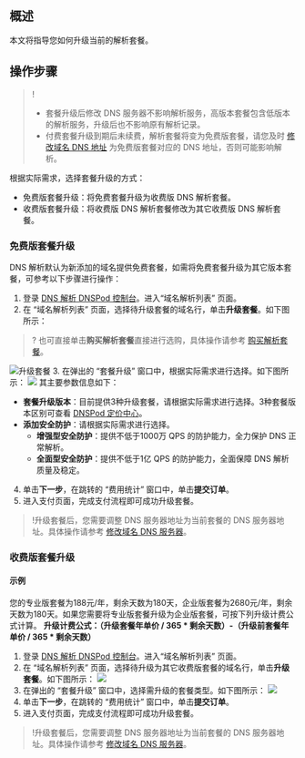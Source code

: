 ## 概述
本文将指导您如何升级当前的解析套餐。

## 操作步骤
>!
>- 套餐升级后修改 DNS 服务器不影响解析服务，高版本套餐包含低版本的解析服务，升级后也不影响原有解析记录。
>- 付费套餐升级到期后未续费，解析套餐将变为免费版套餐，请您及时 [修改域名 DNS 地址](https://cloud.tencent.com/document/product/302/5518) 为免费版套餐对应的 DNS 地址，否则可能影响解析。

根据实际需求，选择套餐升级的方式：
- 免费版套餐升级：将免费套餐升级为收费版 DNS 解析套餐。
- 收费版套餐升级：将收费版 DNS 解析套餐修改为其它收费版 DNS 解析套餐。

### 免费版套餐升级

DNS 解析默认为新添加的域名提供免费套餐，如需将免费套餐升级为其它版本套餐，可参考以下步骤进行操作：
1.  登录 [DNS 解析 DNSPod 控制台](https://console.cloud.tencent.com/cns)。进入“域名解析列表” 页面。
2.  在 “域名解析列表” 页面，选择待升级套餐的域名行，单击**升级套餐**。如下图所示：
>? 也可直接单击**购买解析套餐**直接进行选购，具体操作请参考 [购买解析套餐](https://cloud.tencent.com/document/product/302/7808)。
>
 ![升级套餐](https://main.qcloudimg.com/raw/3906c4f06de83443357e47fa369b926c.png)
3. 在弹出的 “套餐升级” 窗口中，根据实际需求进行选择。如下图所示：
![](https://qcloudimg.tencent-cloud.cn/raw/798dcc1065d1ee00a2d8e18b1f352a4e.png)
其主要参数信息如下：
 - **套餐升级版本**：目前提供3种升级套餐，请根据实际需求进行选择。3种套餐版本区别可查看 [DNSPod 定价中心](https://price.dnspod.cn/dns)。
 - **添加安全防护**：请根据实际需求进行选择。
    - **增强型安全防护**：提供不低于1000万 QPS 的防护能力，全力保护 DNS 正常解析。
    - **全面型安全防护**：提供不低于1亿 QPS 的防护能力，全面保障 DNS 解析质量及稳定。
4. 单击**下一步**，在跳转的 “费用统计” 窗口中，单击**提交订单**。
5. 进入支付页面，完成支付流程即可成功升级套餐。

>!升级套餐后，您需要调整 DNS 服务器地址为当前套餐的 DNS 服务器地址。具体操作请参考 [修改域名 DNS 服务器](https://cloud.tencent.com/document/product/302/5518)。

### 收费版套餐升级
#### 示例
您的专业版套餐为188元/年，剩余天数为180天，企业版套餐为2680元/年，剩余天数为180天。如果您需要将专业版套餐升级为企业版套餐，可按下列升级计费公式计算。
**升级计费公式：（升级套餐年单价 \/ 365 * 剩余天数）-（升级前套餐年单价 \/ 365 * 剩余天数）**
1.  登录 [DNS 解析 DNSPod 控制台](https://console.cloud.tencent.com/cns)。进入“域名解析列表” 页面。
2. 在 “域名解析列表” 页面，选择待升级为其它收费版套餐的域名行，单击**升级套餐**。如下图所示：
![](https://main.qcloudimg.com/raw/8657642e704291a84fe84f5dc80f1d8f.png)
3. 在弹出的 “套餐升级” 窗口中，选择需升级的套餐类型。如下图所示：
![](https://qcloudimg.tencent-cloud.cn/raw/2bab9ec974b7937ec797191f8ee65422.png)
4. 单击**下一步**，在跳转的 “费用统计” 窗口中，单击**提交订单**。
5. 进入支付页面，完成支付流程即可成功升级套餐。

>!升级套餐后，您需要调整 DNS 服务器地址为当前套餐的 DNS 服务器地址。具体操作请参考 [修改域名 DNS 服务器](https://cloud.tencent.com/document/product/302/5518)。
